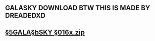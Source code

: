 
  </head> <h2>GALASKY DOWNLOAD    BTW THIS IS MADE BY DREADEDXD   <h2>     
  
  

[§5GALA§bSKY §016x.zip](https://github.com/sladealpha1/galasky/files/6409798/5GALA.bSKY.016x.zip)


